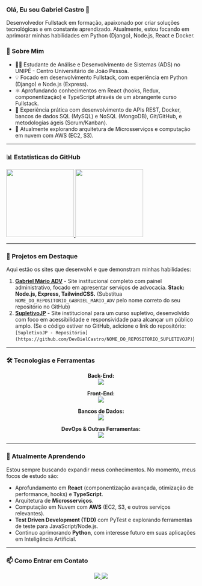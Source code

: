 ### Olá, Eu sou Gabriel Castro 👋

Desenvolvedor Fullstack em formação, apaixonado por criar soluções tecnológicas e em constante aprendizado. Atualmente, estou focando em aprimorar minhas habilidades em Python (Django), Node.js, React e Docker.

### 🚀 Sobre Mim
- 👨‍🎓 Estudante de Análise e Desenvolvimento de Sistemas (ADS) no UNIPÊ - Centro Universitário de João Pessoa.
- 💡 Focado em desenvolvimento Fullstack, com experiência em Python (Django) e Node.js (Express).
- ⚛️ Aprofundando conhecimentos em React (hooks, Redux, componentização) e TypeScript através de um abrangente curso Fullstack.
- 🔧 Experiência prática com desenvolvimento de APIs REST, Docker, bancos de dados SQL (MySQL) e NoSQL (MongoDB), Git/GitHub, e metodologias ágeis (Scrum/Kanban).
- 🌱 Atualmente explorando arquitetura de Microsserviços e computação em nuvem com AWS (EC2, S3).

---

### 📊 Estatísticas do GitHub

<div>
  <a href="https://github.com/DevBielCastro">
    <img height="180em" src="https://github-readme-stats.vercel.app/api?username=DevBielCastro&show_icons=true&theme=dracula&include_all_commits=true"/>
    <img height="180em" src="https://github-readme-stats.vercel.app/api/top-langs/?username=DevBielCastro&layout=compact&theme=dracula&langs_count=8"/>
  </a>
</div>

---

### 🚀 Projetos em Destaque

Aqui estão os sites que desenvolvi e que demonstram minhas habilidades:

1.  **[Gabriel Mário ADV](https://github.com/DevBielCastro/NOME_DO_REPOSITORIO_GABRIEL_MARIO_ADV)** - Site institucional completo com painel administrativo, focado em apresentar serviços de advocacia. **Stack: Node.js, Express, TailwindCSS.** (Substitua `NOME_DO_REPOSITORIO_GABRIEL_MARIO_ADV` pelo nome correto do seu repositório no GitHub)
2.  **[SupletivoJP](https://www.supletivojp.com.br)** - Site institucional para um curso supletivo, desenvolvido com foco em acessibilidade e responsividade para alcançar um público amplo. (Se o código estiver no GitHub, adicione o link do repositório: `[SupletivoJP - Repositório](https://github.com/DevBielCastro/NOME_DO_REPOSITORIO_SUPLETIVOJP)`)

---

### 🛠️ Tecnologias e Ferramentas

<p align="center"><strong>Back-End:</strong><br>
  <a href="https://skillicons.dev">
    <img src="https://skillicons.dev/icons?i=python,django,nodejs,express&perline=4&theme=dark" />
  </a>
</p>
<p align="center"><strong>Front-End:</strong><br>
  <a href="https://skillicons.dev">
    <img src="https://skillicons.dev/icons?i=react,javascript,typescript,html,css,tailwind&perline=3&theme=dark" />
  </a>
</p>
<p align="center"><strong>Bancos de Dados:</strong><br>
  <a href="https://skillicons.dev">
    <img src="https://skillicons.dev/icons?i=mysql,mongodb&perline=2&theme=dark" />
  </a>
</p>
<p align="center"><strong>DevOps & Outras Ferramentas:</strong><br>
  <a href="https://skillicons.dev">
    <img src="https://skillicons.dev/icons?i=docker,git,github,aws&perline=4&theme=dark" />
  </a>
</p>

---

### 🌱 Atualmente Aprendendo

Estou sempre buscando expandir meus conhecimentos. No momento, meus focos de estudo são:
- Aprofundamento em **React** (componentização avançada, otimização de performance, hooks) e **TypeScript**.
- Arquitetura de **Microsserviços**.
- Computação em Nuvem com **AWS** (EC2, S3, e outros serviços relevantes).
- **Test Driven Development (TDD)** com PyTest e explorando ferramentas de teste para JavaScript/Node.js.
- Continuo aprimorando **Python**, com interesse futuro em suas aplicações em Inteligência Artificial.

---

### 📫 Como Entrar em Contato

<div align="center">
  <a href="https://www.linkedin.com/in/gabriel-castro-9a9745209/" target="_blank">
    <img src="https://img.shields.io/badge/-LinkedIn-%230077B5?style=for-the-badge&logo=linkedin&logoColor=white">
  </a>
  <a href="mailto:gabriel.castrogt10@gmail.com" target="_blank">
    <img src="https://img.shields.io/badge/Gmail-D14836?style=for-the-badge&logo=gmail&logoColor=white">
  </a>
</div>
